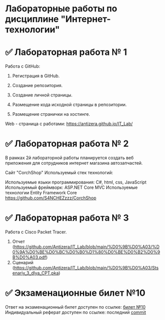 # Лабораторные работы по дисциплине "Интернет-технологии"
# ✅ Лабораторная работа № 1
Работа с GitHub:

1. Регистрация в GitHub.

2. Создание репозитория.

3. Создание личной страницы.

4. Размещение кода исходной страницы в репозитории.

5. Размещение странички на хостинге.

Web - страница с работами:  https://antizera.github.io/IT_Lab/

# ✅ Лабораторная работа № 2

В рамках 2й лабораторной работы планируется создать веб приложения для сотрудников интернет магазина автозапчастей.

Сайт "CorchShop" Используемый стек технологий:

Используемые языки программирования: С#, html, css, JavaScript
Используемый фреймворк: ASP.NET Core MVC
Используемые технологии Entity Framework Core
https://github.com/S4NCHEZzzz/CorchShop

# ✅ Лабораторная работа № 3

Работа с Cisco Packet Tracer. 

1. Отчет (https://github.com/Antizera/IT_Lab/blob/main/%D0%9B%D0%A03/%D0%9A%D0%BE%D0%BC%D0%B0%D1%80%D0%BE%D0%B2%D0%9B%D0%A03.pdf)
2. Сценарий (https://github.com/Antizera/IT_Lab/blob/main/%D0%9B%D0%A03/Stsenariy_3_dlya_CPT.pka)

# ✅ Экзаменационные билет №10
Ответ на экзаменационный билет доступен по ссылке: [билет №10](https://github.com/stankin/inet-2022/wiki/exam10-3)
Индивидуальный реферат доступен по ссылке: последний [commit](https://github.com/stankin/inet-2022/wiki/exam10-3/_compare/9a30e6a30a0e1786a71f44dea344c666a721010f...c8fd9c1d76bc2d8808c74206745917ab0076ba5e)
